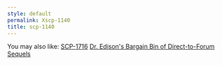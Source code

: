 ```yaml
---
style: default
permalink: Xscp-1140
title: scp-1140
---
```

You may also like:
[SCP-1716](http://scp-wiki.net/scp-1716)
[Dr. Edison's Bargain Bin of Direct-to-Forum Sequels](http://scp-wiki.net/bargain-bin-of-direct-to-forum-sequels)